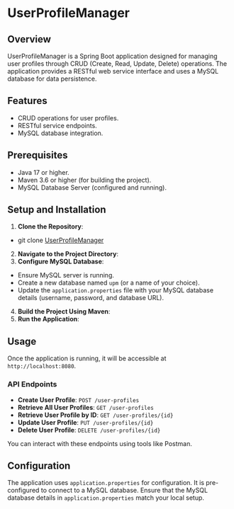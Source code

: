# UserProfileManager

## Overview
UserProfileManager is a Spring Boot application designed for managing user profiles through CRUD (Create, Read, Update, Delete) operations. The application provides a RESTful web service interface and uses a MySQL database for data persistence.

## Features
- CRUD operations for user profiles.
- RESTful service endpoints.
- MySQL database integration.

## Prerequisites
- Java 17 or higher.
- Maven 3.6 or higher (for building the project).
- MySQL Database Server (configured and running).

## Setup and Installation
1. **Clone the Repository**:
- git clone [UserProfileManager](https://github.com/geniusuraj/UserProfileManager.git)
2. **Navigate to the Project Directory**:
3. **Configure MySQL Database**:
- Ensure MySQL server is running.
- Create a new database named `upm` (or a name of your choice).
- Update the `application.properties` file with your MySQL database details (username, password, and database URL).

4. **Build the Project Using Maven**:
5. **Run the Application**:

## Usage
Once the application is running, it will be accessible at `http://localhost:8080`.

### API Endpoints
- **Create User Profile**: `POST /user-profiles`
- **Retrieve All User Profiles**: `GET /user-profiles`
- **Retrieve User Profile by ID**: `GET /user-profiles/{id}`
- **Update User Profile**: `PUT /user-profiles/{id}`
- **Delete User Profile**: `DELETE /user-profiles/{id}`

You can interact with these endpoints using tools like Postman.

## Configuration
The application uses `application.properties` for configuration. It is pre-configured to connect to a MySQL database. Ensure that the MySQL database details in `application.properties` match your local setup.
